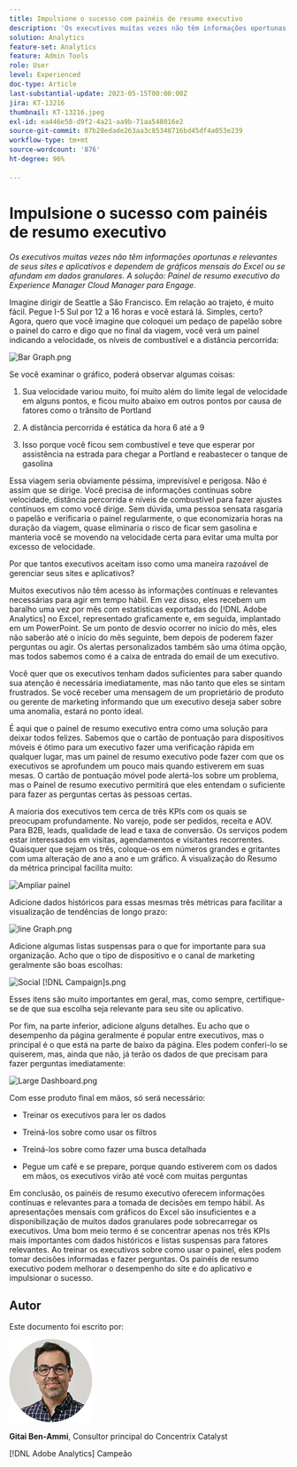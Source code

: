 ```yaml
---
title: Impulsione o sucesso com painéis de resumo executivo
description: 'Os executivos muitas vezes não têm informações oportunas e relevantes de seus sites e aplicativos e dependem de gráficos mensais do Excel ou se afundam em dados granulares. A solução: painel de resumo executivo.'
solution: Analytics
feature-set: Analytics
feature: Admin Tools
role: User
level: Experienced
doc-type: Article
last-substantial-update: 2023-05-15T00:00:00Z
jira: KT-13216
thumbnail: KT-13216.jpeg
exl-id: ea446e58-d9f2-4a21-aa9b-71aa548016e2
source-git-commit: 07b28edade263aa3c85348716bd45df4a053e239
workflow-type: tm+mt
source-wordcount: '876'
ht-degree: 96%

---
```


# Impulsione o sucesso com painéis de resumo executivo

_Os executivos muitas vezes não têm informações oportunas e relevantes de seus sites e aplicativos e dependem de gráficos mensais do Excel ou se afundam em dados granulares. A solução: Painel de resumo executivo do Experience Manager Cloud Manager para Engage._

Imagine dirigir de Seattle a São Francisco. Em relação ao trajeto, é muito fácil. Pegue I-5 Sul por 12 a 16 horas e você estará lá. Simples, certo? Agora, quero que você imagine que coloquei um pedaço de papelão sobre o painel do carro e digo que no final da viagem, você verá um painel indicando a velocidade, os níveis de combustível e a distância percorrida:

![Bar Graph.png](assets/bar-graph.png)

Se você examinar o gráfico, poderá observar algumas coisas:

1. Sua velocidade variou muito, foi muito além do limite legal de velocidade em alguns pontos, e ficou muito abaixo em outros pontos por causa de fatores como o trânsito de Portland

1. A distância percorrida é estática da hora 6 até a 9

1. Isso porque você ficou sem combustível e teve que esperar por assistência na estrada para chegar a Portland e reabastecer o tanque de gasolina

Essa viagem seria obviamente péssima, imprevisível e perigosa. Não é assim que se dirige. Você precisa de informações contínuas sobre velocidade, distância percorrida e níveis de combustível para fazer ajustes contínuos em como você dirige. Sem dúvida, uma pessoa sensata rasgaria o papelão e verificaria o painel regularmente, o que economizaria horas na duração da viagem, quase eliminaria o risco de ficar sem gasolina e manteria você se movendo na velocidade certa para evitar uma multa por excesso de velocidade.

Por que tantos executivos aceitam isso como uma maneira razoável de gerenciar seus sites e aplicativos?

Muitos executivos não têm acesso às informações contínuas e relevantes necessárias para agir em tempo hábil. Em vez disso, eles recebem um baralho uma vez por mês com estatísticas exportadas do [!DNL Adobe Analytics] no Excel, representado graficamente e, em seguida, implantado em um PowerPoint. Se um ponto de desvio ocorrer no início do mês, eles não saberão até o início do mês seguinte, bem depois de poderem fazer perguntas ou agir. Os alertas personalizados também são uma ótima opção, mas todos sabemos como é a caixa de entrada do email de um executivo.

Você quer que os executivos tenham dados suficientes para saber quando sua atenção é necessária imediatamente, mas não tanto que eles se sintam frustrados. Se você receber uma mensagem de um proprietário de produto ou gerente de marketing informando que um executivo deseja saber sobre uma anomalia, estará no ponto ideal.

É aqui que o painel de resumo executivo entra como uma solução para deixar todos felizes. Sabemos que o cartão de pontuação para dispositivos móveis é ótimo para um executivo fazer uma verificação rápida em qualquer lugar, mas um painel de resumo executivo pode fazer com que os executivos se aprofundem um pouco mais quando estiverem em suas mesas. O cartão de pontuação móvel pode alertá-los sobre um problema, mas o Painel de resumo executivo permitirá que eles entendam o suficiente para fazer as perguntas certas às pessoas certas.

A maioria dos executivos tem cerca de três KPIs com os quais se preocupam profundamente. No varejo, pode ser pedidos, receita e AOV. Para B2B, leads, qualidade de lead e taxa de conversão. Os serviços podem estar interessados em visitas, agendamentos e visitantes recorrentes. Quaisquer que sejam os três, coloque-os em números grandes e gritantes com uma alteração de ano a ano e um gráfico. A visualização do Resumo da métrica principal facilita muito:

![Ampliar painel](assets/zoom-in-panel.png)

Adicione dados históricos para essas mesmas três métricas para facilitar a visualização de tendências de longo prazo:

![line Graph.png](assets/line-graph.png)

Adicione algumas listas suspensas para o que for importante para sua organização. Acho que o tipo de dispositivo e o canal de marketing geralmente são boas escolhas:

![Social [!DNL Campaign]s.png](assets/social-campaigns.png)

Esses itens são muito importantes em geral, mas, como sempre, certifique-se de que sua escolha seja relevante para seu site ou aplicativo.

Por fim, na parte inferior, adicione alguns detalhes. Eu acho que o desempenho da página geralmente é popular entre executivos, mas o principal é o que está na parte de baixo da página. Eles podem conferi-lo se quiserem, mas, ainda que não, já terão os dados de que precisam para fazer perguntas imediatamente:

![Large Dashboard.png](assets/large-dashboard.png)

Com esse produto final em mãos, só será necessário:

- Treinar os executivos para ler os dados

- Treiná-los sobre como usar os filtros

- Treiná-los sobre como fazer uma busca detalhada

- Pegue um café e se prepare, porque quando estiverem com os dados em mãos, os executivos virão até você com muitas perguntas

Em conclusão, os painéis de resumo executivo oferecem informações contínuas e relevantes para a tomada de decisões em tempo hábil. As apresentações mensais com gráficos do Excel são insuficientes e a disponibilização de muitos dados granulares pode sobrecarregar os executivos. Uma bom meio termo é se concentrar apenas nos três KPIs mais importantes com dados históricos e listas suspensas para fatores relevantes. Ao treinar
os executivos sobre como usar o painel, eles podem tomar decisões informadas e fazer perguntas. Os painéis de resumo executivo podem melhorar o desempenho do site e do aplicativo e impulsionar o sucesso.

## Autor

Este documento foi escrito por:

![Gitai Ben-Ammi](assets/gitai-headshot-150.jpg)

**Gitai Ben-Ammi**, Consultor principal do Concentrix Catalyst

[!DNL Adobe Analytics] Campeão

